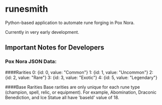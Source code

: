 # runesmith
Python-based application to automate rune forging in Pox Nora.

Currently in very early development.

## Important Notes for Developers

### Pox Nora JSON Data:
####Rarities
0: {id: 0, value: "Common"}
1: {id: 1, value: "Uncommon"}
2: {id: 2, value: "Rare"}
3: {id: 3, value: "Exotic"}
4: {id: 5, value: "Legendary"}

####Base Rarities
Base rarities are only unique for each rune type (champion, spell, relic, or equipment). For example, Abomination, Draconic Benediction, and Ice Statue all have 'baseId' value of 18.
